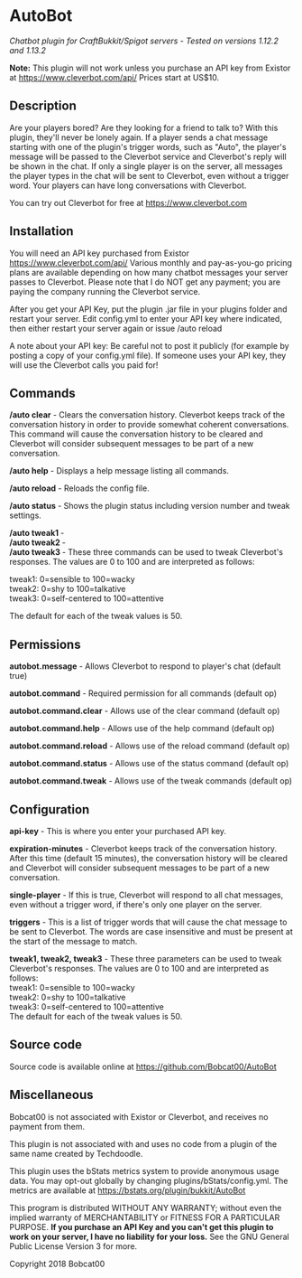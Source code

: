 # AutoBot

*Chatbot plugin for CraftBukkit/Spigot servers - Tested on versions 1.12.2 and 1.13.2*

**Note:** This plugin will not work unless you purchase an API key from Existor at
https://www.cleverbot.com/api/ Prices start at US$10.

## Description

Are your players bored? Are they looking for a friend to talk to? With this
plugin, they'll never be lonely again. If a player sends a chat message starting
with one of the plugin's trigger words, such as "Auto", the player's message
will be passed to the Cleverbot service and Cleverbot's reply will be shown in
the chat. If only a single player is on the server, all messages the player
types in the chat will be sent to Cleverbot, even without a trigger word. Your
players can have long conversations with Cleverbot.

You can try out Cleverbot for free at https://www.cleverbot.com

## Installation

You will need an API key purchased from Existor https://www.cleverbot.com/api/
Various monthly and pay-as-you-go pricing plans are available depending on how
many chatbot messages your server passes to Cleverbot. Please note that I do
NOT get any payment; you are paying the company running the Cleverbot service.

After you get your API Key, put the plugin .jar file in your plugins folder and
restart your server. Edit config.yml to enter your API key where indicated, then
either restart your server again or issue /auto reload

A note about your API key: Be careful not to post it publicly (for example by
posting a copy of your config.yml file). If someone uses your API key, they will
use the Cleverbot calls you paid for!

## Commands

**/auto clear** - Clears the conversation history. Cleverbot keeps track of the
conversation history in order to provide somewhat coherent conversations. This
command will cause the conversation history to be cleared and Cleverbot will
consider subsequent messages to be part of a new conversation.

**/auto help** - Displays a help message listing all commands.

**/auto reload** - Reloads the config file.

**/auto status** - Shows the plugin status including version number and tweak
settings.

**/auto tweak1 <n>** -\
**/auto tweak2 <n>** -\
**/auto tweak3 <n>** - These three commands can be used to tweak Cleverbot's
responses. The values are 0 to 100 and are interpreted as follows:

tweak1: 0=sensible to 100=wacky\
tweak2: 0=shy to 100=talkative\
tweak3: 0=self-centered to 100=attentive

The default for each of the tweak values is 50.

## Permissions

**autobot.message** - Allows Cleverbot to respond to player's chat (default true)

**autobot.command** - Required permission for all commands (default op)

**autobot.command.clear** - Allows use of the clear command (default op)

**autobot.command.help** - Allows use of the help command (default op)

**autobot.command.reload** - Allows use of the reload command (default op)

**autobot.command.status** - Allows use of the status command (default op)

**autobot.command.tweak** - Allows use of the tweak commands (default op)

## Configuration

**api-key** - This is where you enter your purchased API key.

**expiration-minutes** - Cleverbot keeps track of the conversation history. After
this time (default 15 minutes), the conversation history will be cleared and
Cleverbot will consider subsequent messages to be part of a new conversation.

**single-player** - If this is true, Cleverbot will respond to all chat messages,
even without a trigger word, if there's only one player on the server.

**triggers** - This is a list of trigger words that will cause the chat message to
be sent to Cleverbot. The words are case insensitive and must be present at the
start of the message to match.

**tweak1, tweak2, tweak3** - These three parameters can be used to tweak Cleverbot's
responses. The values are 0 to 100 and are interpreted as follows:\
tweak1: 0=sensible to 100=wacky\
tweak2: 0=shy to 100=talkative\
tweak3: 0=self-centered to 100=attentive\
The default for each of the tweak values is 50.

## Source code

Source code is available online at https://github.com/Bobcat00/AutoBot

## Miscellaneous

Bobcat00 is not associated with Existor or Cleverbot, and receives no payment
from them.

This plugin is not associated with and uses no code from a plugin of the same
name created by Techdoodle.

This plugin uses the bStats metrics system to provide anonymous usage data. You
may opt-out globally by changing plugins/bStats/config.yml. The metrics are
available at https://bstats.org/plugin/bukkit/AutoBot

This program is distributed WITHOUT ANY WARRANTY; without even the implied
warranty of MERCHANTABILITY or FITNESS FOR A PARTICULAR PURPOSE. **If you purchase
an API Key and you can't get this plugin to work on your server, I have no
liability for your loss.** See the GNU General Public License Version 3 for more.

Copyright 2018 Bobcat00
